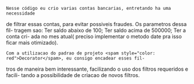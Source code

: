     Nesse código eu crio varias contas bancarias, entretando ha uma necessidade

de filtrar essas contas, para evitar possiveis fraudes. Os parametros dessa fil-
tragem sao: Ter saldo abaixo de 100; Ter saldo acima de 500000; Ter a conta cri-
ada no mes atual( preciso implementar o metodo date pra isso ficar mais otimizado).

    Com a utilizacao do padrao de projeto <spam style="color: red">Decorator</spam>, eu consigo encadear esses fil-

tros de maneira bem interessante, facilizando o uso dos filtros requeridos e facili-
tando a possibilidade de criacao de novos filtros.
